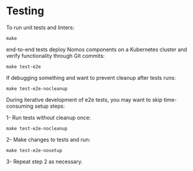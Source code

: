 # Testing

To run unit tests and linters:

```console
make
```

end-to-end tests deploy Nomos components on a Kubernetes cluster and verify
functionality through Git commits:

```console
make test-e2e
```

If debugging something and want to prevent cleanup after tests runs:

```console
make test-e2e-nocleanup
```

During iterative development of e2e tests, you may want to skip time-consuming setup steps:

1- Run tests without cleanup once:

 ```console
 make test-e2e-nocleanup
 ```

2- Make changes to tests and run:

  ```console
  make test-e2e-nosetup
  ```
 
3- Repeat step 2 as necessary.
